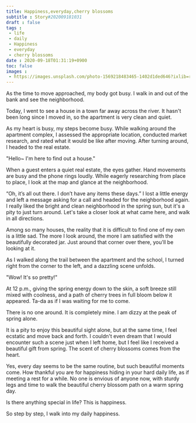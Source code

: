 ```yaml
---
title: Happiness,everyday,cherry blossoms
subtitle : Story#202009181031
draft : false
tags :
 - life
 - daily
 - Happiness
 - everyday
 - cherry blossoms
date : 2020-09-18T01:31:19+0900
toc: false
images : 
 - https://images.unsplash.com/photo-1569218483465-1402d1ded646?ixlib=rb-1.2.1&q=80&fm=jpg&crop=entropy&cs=tinysrgb&w=1080&fit=max&ixid=eyJhcHBfaWQiOjE1NTU0OX0
---
```


As the time to move approached, my body got busy. I walk in and out of the bank and see the neighborhood.  

Today, I went to see a house in a town far away across the river. It hasn't been long since I moved in, so the apartment is very clean and quiet.  

As my heart is busy, my steps become busy. While walking around the apartment complex, I assessed the appropriate location, conducted market research, and rated what it would be like after moving. After turning around, I headed to the real estate.  

"Hello~ I'm here to find out a house."  

When a guest enters a quiet real estate, the eyes gather. Hand movements are busy and the phone rings loudly. While eagerly researching from place to place, I look at the map and glance at the neighborhood.  

“Oh, it’s all out there. I don’t have any items these days.” I lost a little energy and left a message asking for a call and headed for the neighborhood again. I really liked the bright and clean neighborhood in the spring sun, but it's a pity to just turn around. Let's take a closer look at what came here, and walk in all directions.  

Among so many houses, the reality that it is difficult to find one of my own is a little sad. The more I look around, the more I am satisfied with the beautifully decorated jar. Just around that corner over there, you'll be looking at it.  

As I walked along the trail between the apartment and the school, I turned right from the corner to the left, and a dazzling scene unfolds.  

"Wow! It's so pretty!"  

At 12 p.m., giving the spring energy down to the skin, a soft breeze still mixed with coolness, and a path of cherry trees in full bloom below it appeared. Ta-da as if I was waiting for me to come.  

There is no one around. It is completely mine. I am dizzy at the peak of spring alone.  

It is a pity to enjoy this beautiful sight alone, but at the same time, I feel ecstatic and move back and forth. I couldn't even dream that I would encounter such a scene just when I left home, but I feel like I received a beautiful gift from spring. The scent of cherry blossoms comes from the heart.  

Yes, every day seems to be the same routine, but such beautiful moments come. How thankful you are for happiness hiding in your hard daily life, as if meeting a rest for a while. No one is envious of anyone now, with sturdy legs and time to walk the beautiful cherry blossom path on a warm spring day.  

Is there anything special in life? This is happiness.  

So step by step, I walk into my daily happiness.  

